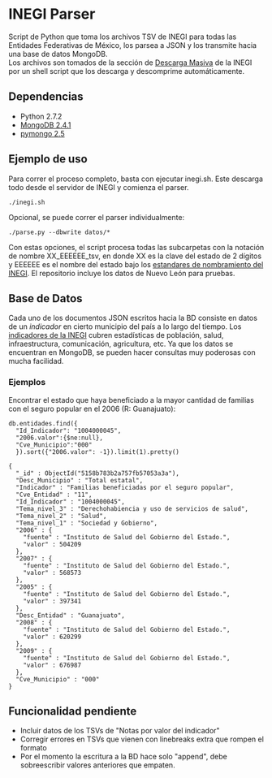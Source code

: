 INEGI Parser
============

Script de Python que toma los archivos TSV de INEGI para todas las Entidades
Federativas de México, los parsea a JSON y los transmite hacia una base de datos
MongoDB.  
Los archivos son tomados de la sección de 
[Descarga Masiva](http://www3.inegi.org.mx/sistemas/descarga/default.aspx?c=28088) 
de la INEGI por un shell script que los descarga y descomprime 
automáticamente.  

Dependencias
------------
* Python 2.7.2
* [MongoDB 2.4.1](http://www.mongodb.org/downloads)
* [pymongo 2.5](http://api.mongodb.org/python/current/)

Ejemplo de uso
------------

Para correr el proceso completo, basta con ejecutar inegi.sh. Este descarga todo
desde el servidor de INEGI y comienza el parser. 

    ./inegi.sh

Opcional, se puede correr el parser individualmente:

    ./parse.py --dbwrite datos/*

Con estas opciones, el script procesa todas las subcarpetas con la notación de
nombre XX\_EEEEEE\_tsv, en donde XX es la clave del estado de 2 dígitos y EEEEEE
es el nombre del estado bajo los 
[estandares de nombramiento del INEGI](http://www3.inegi.org.mx/sistemas/descarga/descargaArchivo.aspx?file=Por+entidad+federativa%2fDescripcion_archivos_txt.txt). 
El repositorio incluye los datos de Nuevo León para pruebas.

Base de Datos
------------

Cada uno de los documentos JSON escritos hacia la BD consiste
en datos de un *indicador* en cierto municipio del país a lo largo del tiempo.
Los [indicadores de la INEGI](http://www3.inegi.org.mx/sistemas/descarga/descargaArchivo.aspx?file=Por+entidad+federativa%2fTabla_de_contenidos_pdf.pdf) 
cubren estadísticas de población, salud, infraestructura, comunicación, agricultura,
etc. Ya que los datos se encuentran en MongoDB, se pueden hacer consultas muy
poderosas con mucha facilidad.  

### Ejemplos

Encontrar el estado que haya beneficiado a la mayor cantidad de familias con el
seguro popular en el 2006 (R: Guanajuato):  

    db.entidades.find({
      "Id_Indicador": "1004000045", 
      "2006.valor":{$ne:null}, 
      "Cve_Municipio":"000"
      }).sort({"2006.valor": -1}).limit(1).pretty()

    {
      "_id" : ObjectId("5158b783b2a757fb57053a3a"),
      "Desc_Municipio" : "Total estatal",
      "Indicador" : "Familias beneficiadas por el seguro popular",
      "Cve_Entidad" : "11",
      "Id_Indicador" : "1004000045",
      "Tema_nivel_3" : "Derechohabiencia y uso de servicios de salud",
      "Tema_nivel_2" : "Salud",
      "Tema_nivel_1" : "Sociedad y Gobierno",
      "2006" : {
        "fuente" : "Instituto de Salud del Gobierno del Estado.",
        "valor" : 504209
      },
      "2007" : {
        "fuente" : "Instituto de Salud del Gobierno del Estado.",
        "valor" : 568573
      },
      "2005" : {
        "fuente" : "Instituto de Salud del Gobierno del Estado.",
        "valor" : 397341
      },
      "Desc_Entidad" : "Guanajuato",
      "2008" : {
        "fuente" : "Instituto de Salud del Gobierno del Estado.",
        "valor" : 620299
      },
      "2009" : {
        "fuente" : "Instituto de Salud del Gobierno del Estado.",
        "valor" : 676987
      },
      "Cve_Municipio" : "000"
    }

Funcionalidad pendiente
------------
* Incluir datos de los TSVs de "Notas por valor del indicador"
* Corregir errores en TSVs que vienen con linebreaks extra que rompen el formato
* Por el momento la escritura a la BD hace solo "append", debe sobreescribir valores anteriores que empaten.